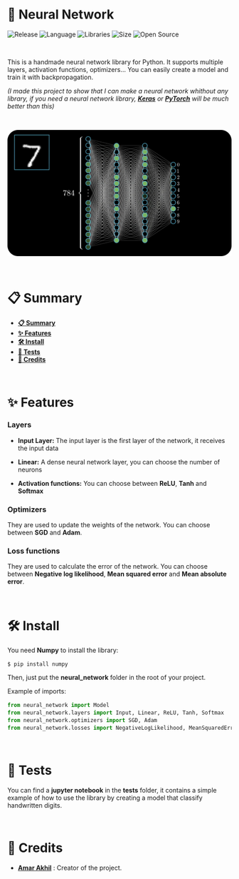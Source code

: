 # 🤖 Neural Network

![Release](https://img.shields.io/badge/Release-v1.0-blueviolet)
![Language](https://img.shields.io/badge/Language-Python-0052cf)
![Libraries](https://img.shields.io/badge/Libraries-Numpy-00cf2c)
![Size](https://img.shields.io/badge/Size-16Mo-f12222)
![Open Source](https://badges.frapsoft.com/os/v2/open-source.svg?v=103)

<br/>

This is a handmade neural network library for Python. It supports multiple layers, activation functions, optimizers... You can easily create a model and train it with backpropagation.

*(I made this project to show that I can make a neural network whithout any library, if you need a neural network library, [**Keras**](https://keras.io/) or [**PyTorch**](https://pytorch.org/) will be much better than this)*

<br/>

<p align="center">
	<img src="./resources/misc/Thumbnail.png" width="700">
</p>

<br/>

# 📋 Summary

* **[📋 Summary](#-summary)**
* **[✨ Features](#-features)**
* **[🛠️ Install](#%EF%B8%8F-install)**
* **[🧪 Tests](#-tests)**
* **[🙏 Credits](#-credits)**

<br/>

# ✨ Features

### Layers

* **Input Layer:** The input layer is the first layer of the network, it receives the input data

* **Linear:** A dense neural network layer, you can choose the number of neurons

* **Activation functions:** You can choose between **ReLU**, **Tanh** and **Softmax**

### Optimizers

They are used to update the weights of the network. You can choose between **SGD** and **Adam**.

### Loss functions

They are used to calculate the error of the network. You can choose between **Negative log likelihood**, **Mean squared error** and **Mean absolute error**.

<br/>

# 🛠️ Install

You need **Numpy** to install the library:
```shell
$ pip install numpy
```

Then, just put the **neural_network** folder in the root of your project.

Example of imports:
```python
from neural_network import Model
from neural_network.layers import Input, Linear, ReLU, Tanh, Softmax
from neural_network.optimizers import SGD, Adam
from neural_network.losses import NegativeLogLikelihood, MeanSquaredError, MeanAbsoluteError
```

<br/>

# 🧪 Tests

You can find a **jupyter notebook** in the **tests** folder, it contains a simple example of how to use the library by creating a model that classify handwritten digits.

<br/>

# 🙏 Credits

* [**Amar Akhil**](https://github.com/akhil531) : Creator of the project.
